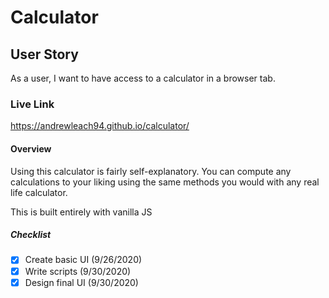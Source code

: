 # Calculator
## User Story
As a user, I want to have access to a calculator in a browser tab.

### Live Link
https://andrewleach94.github.io/calculator/

#### Overview
Using this calculator is fairly self-explanatory. You can compute any calculations to your liking using the same methods you would with any real life calculator.

This is built entirely with vanilla JS

##### Checklist
- [x] Create basic UI (9/26/2020)
- [x] Write scripts (9/30/2020)
- [x] Design final UI (9/30/2020)